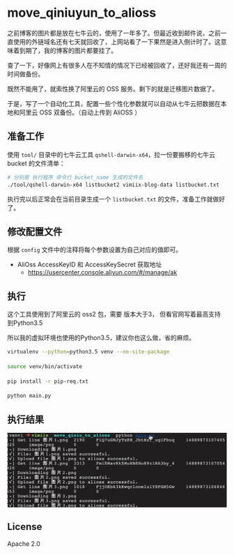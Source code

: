 # move_qiniuyun_to_alioss

之前博客的图片都是放在七牛云的，使用了一年多了。但最近收到邮件说，之前一直使用的外链域名还有七天就回收了，上网站看了一下果然是进入倒计时了。这意味着到期了，我的博客的图片都要挂了。

查了一下，好像网上有很多人在不知情的情况下已经被回收了，还好我还有一周的时间做备份。

既然不能用了，就索性换了阿里云的 OSS 服务。剩下的就是迁移图片数据了。

于是，写了一个自动化工具，配置一些个性化参数就可以自动从七牛云把数据在本地和阿里云 OSS 双备份。（自动上传到 AliOSS ）

## 准备工作

使用 `tool/` 目录中的七牛云工具 `qshell-darwin-x64`，拉一份要搬移的七牛云 bucket 的文件清单：

```bash
# 分别是 执行程序 命令行 bucket_name 生成的文件名
./tool/qshell-darwin-x64 listbucket2 vimiix-blog-data listbucket.txt
```

执行完以后正常会在当前目录生成一个 `listbucket.txt` 的文件，准备工作就做好了。

## 修改配置文件

根据 `config` 文件中的注释将每个参数设置为自己对应的值即可。

- AliOss AccessKeyID 和 AccessKeySecret 获取地址
    - https://usercenter.console.aliyun.com/#/manage/ak

## 执行

这个工具使用到了阿里云的 oss2 包，需要 版本大于3， 但看官网写着最高支持到Python3.5

所以我的虚拟环境也使用的Python3.5，建议你也这么做，省的麻烦。

```bash
virtualenv --python=python3.5 venv --no-site-package

source venv/bin/activate

pip install -r pip-req.txt

python main.py
```

## 执行结果

![](./static/success_result.jpg)

## License

Apache 2.0
